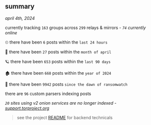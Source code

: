 
## summary
_april 4th, 2024_

currently tracking `163` groups across `299` relays & mirrors - _`74` currently online_

⏲ there have been `6` posts within the `last 24 hours`

🦈 there have been `27` posts within the `month of april`

🪐 there have been `653` posts within the `last 90 days`

🏚 there have been `660` posts within the `year of 2024`

🦕 there have been `9942` posts `since the dawn of ransomwatch`

there are `96` custom parsers indexing posts

_`20` sites using v2 onion services are no longer indexed - [support.torproject.org](https://support.torproject.org/onionservices/v2-deprecation/)_

> see the project [README](https://github.com/joshhighet/ransomwatch#ransomwatch--) for backend technicals
